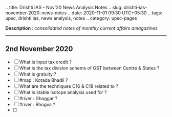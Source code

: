.. title: Drishti IAS - Nov'20 News Analysis Notes
.. slug: drishti-ias-november-2020-news-notes
.. date: 2020-11-01 09:30 UTC+05:30
.. tags: upsc, drishti ias, news analysis, notes
.. category: upsc-pages

**Description** : *consolidated notes of monthly current affairs amagazines*

***
<!-- TEASER_END -->

## 2nd November 2020
- [ ] What is input tax credit ?
- [ ] What is the tax division schems of GST between Centre & States ?
- [ ] What is gratuity ? 
- [ ]  #map : Kotada Bhadli ? 
- [ ] What are the techniques C16 & C18 related to ?
- [ ] What is stable isotope analysis used for ? 
- [ ]  #river : Ghaggar ? 
- [ ]  #river : Bhogva ? 
- [ ] 